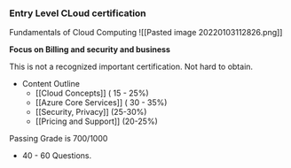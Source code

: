 ### Entry Level CLoud certification 

Fundamentals of Cloud Computing
![[Pasted image 20220103112826.png]]

**Focus on Billing and security and business**

This is not a recognized important certification. Not hard to obtain. 

- Content Outline
	- [[Cloud Concepts]] ( 15 - 25%)
	- [[Azure Core Services]] ( 30 - 35%)
	- [[Security, Privacy]] (25-30%)
	- [[Pricing and Support]] (20-25%)

Passing Grade is 700/1000
- 40 - 60 Questions. 

